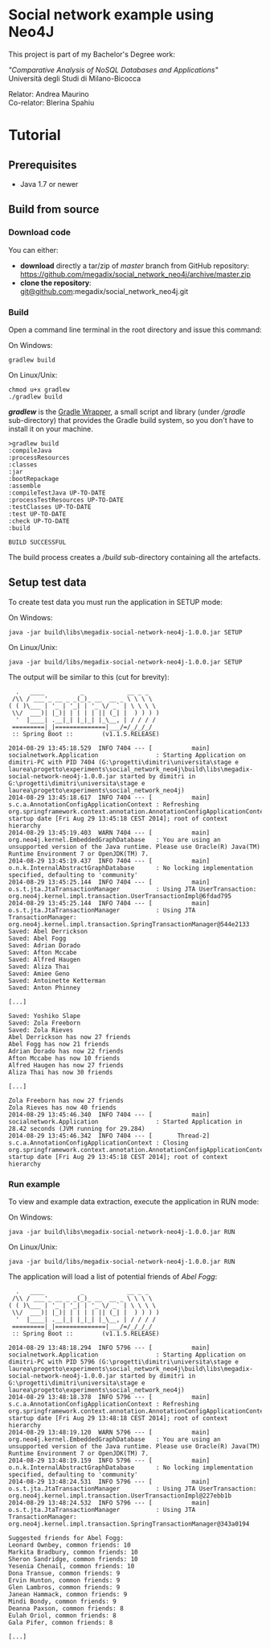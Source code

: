 # Social network example using Neo4J

This project is part of my Bachelor's Degree work:

*"Comparative Analysis of NoSQL Databases and Applications"*  
Università degli Studi di Milano-Bicocca

Relator: Andrea Maurino  
Co-relator: Blerina Spahiu

# Tutorial

## Prerequisites

- Java 1.7 or newer

## Build from source

### Download code

You can either:

- **download** directly a tar/zip of *master* branch from GitHub repository:  
https://github.com/megadix/social_network_neo4j/archive/master.zip
- **clone the repository**:  
git@github.com:megadix/social_network_neo4j.git

### Build

Open a command line terminal in the root directory and issue this command:

On Windows:

    gradlew build

On Linux/Unix:

    chmod u+x gradlew
    ./gradlew build

***gradlew*** is the [Gradle Wrapper](http://www.gradle.org/docs/current/userguide/gradle_wrapper.html), a small script and library (under */gradle* sub-directory) that provides  the Gradle build system, so you don't have to install it on your machine.

    >gradlew build
    :compileJava
    :processResources
    :classes
    :jar
    :bootRepackage
    :assemble
    :compileTestJava UP-TO-DATE
    :processTestResources UP-TO-DATE
    :testClasses UP-TO-DATE
    :test UP-TO-DATE
    :check UP-TO-DATE
    :build

    BUILD SUCCESSFUL

The build process creates a */build* sub-directory containing all the artefacts.

## Setup test data

To create test data you must run the application in SETUP mode:

On Windows:

    java -jar build\libs\megadix-social-network-neo4j-1.0.0.jar SETUP

On Linux/Unix:

    java -jar build/libs/megadix-social-network-neo4j-1.0.0.jar SETUP

The output will be similar to this (cut for brevity):

      .   ____          _            __ _ _
     /\\ / ___'_ __ _ _(_)_ __  __ _ \ \ \ \
    ( ( )\___ | '_ | '_| | '_ \/ _` | \ \ \ \
     \\/  ___)| |_)| | | | | || (_| |  ) ) ) )
      '  |____| .__|_| |_|_| |_\__, | / / / /
     =========|_|==============|___/=/_/_/_/
     :: Spring Boot ::        (v1.1.5.RELEASE)

    2014-08-29 13:45:18.529  INFO 7404 --- [           main] socialnetwork.Application                : Starting Application on dimitri-PC with PID 7404 (G:\progetti\dimitri\universita\stage e laurea\progetto\experiments\social_network_neo4j\build\libs\megadix-social-network-neo4j-1.0.0.jar started by dimitri in G:\progetti\dimitri\universita\stage e laurea\progetto\experiments\social_network_neo4j)
    2014-08-29 13:45:18.617  INFO 7404 --- [           main] s.c.a.AnnotationConfigApplicationContext : Refreshing org.springframework.context.annotation.AnnotationConfigApplicationContext@5a4a55c9: startup date [Fri Aug 29 13:45:18 CEST 2014]; root of context hierarchy
    2014-08-29 13:45:19.403  WARN 7404 --- [           main] org.neo4j.kernel.EmbeddedGraphDatabase   : You are using an unsupported version of the Java runtime. Please use Oracle(R) Java(TM) Runtime Environment 7 or OpenJDK(TM) 7.
    2014-08-29 13:45:19.437  INFO 7404 --- [           main] o.n.k.InternalAbstractGraphDatabase      : No locking implementation specified, defaulting to 'community'
    2014-08-29 13:45:25.144  INFO 7404 --- [           main] o.s.t.jta.JtaTransactionManager          : Using JTA UserTransaction: org.neo4j.kernel.impl.transaction.UserTransactionImpl@6fdad795
    2014-08-29 13:45:25.144  INFO 7404 --- [           main] o.s.t.jta.JtaTransactionManager          : Using JTA TransactionManager: org.neo4j.kernel.impl.transaction.SpringTransactionManager@544e2133
    Saved: Abel Derrickson
    Saved: Abel Fogg
    Saved: Adrian Dorado
    Saved: Afton Mccabe
    Saved: Alfred Haugen
    Saved: Aliza Thai
    Saved: Amiee Geno
    Saved: Antoinette Ketterman
    Saved: Anton Phinney
	
	[...]
	
    Saved: Yoshiko Slape
    Saved: Zola Freeborn
    Saved: Zola Rieves
    Abel Derrickson has now 27 friends
    Abel Fogg has now 21 friends
    Adrian Dorado has now 22 friends
    Afton Mccabe has now 10 friends
    Alfred Haugen has now 27 friends
    Aliza Thai has now 30 friends
    
	[...]
	
    Zola Freeborn has now 27 friends
    Zola Rieves has now 40 friends
    2014-08-29 13:45:46.340  INFO 7404 --- [           main] socialnetwork.Application                : Started Application in 28.42 seconds (JVM running for 29.284)
    2014-08-29 13:45:46.342  INFO 7404 --- [       Thread-2] s.c.a.AnnotationConfigApplicationContext : Closing org.springframework.context.annotation.AnnotationConfigApplicationContext@5a4a55c9: startup date [Fri Aug 29 13:45:18 CEST 2014]; root of context hierarchy

### Run example

To view and example data extraction, execute the application in RUN mode:

On Windows:

    java -jar build\libs\megadix-social-network-neo4j-1.0.0.jar RUN

On Linux/Unix:

    java -jar build/libs/megadix-social-network-neo4j-1.0.0.jar RUN

The application will load a list of potential friends of *Abel Fogg*:

      .   ____          _            __ _ _
     /\\ / ___'_ __ _ _(_)_ __  __ _ \ \ \ \
    ( ( )\___ | '_ | '_| | '_ \/ _` | \ \ \ \
     \\/  ___)| |_)| | | | | || (_| |  ) ) ) )
      '  |____| .__|_| |_|_| |_\__, | / / / /
     =========|_|==============|___/=/_/_/_/
     :: Spring Boot ::        (v1.1.5.RELEASE)

    2014-08-29 13:48:18.294  INFO 5796 --- [           main] socialnetwork.Application                : Starting Application on dimitri-PC with PID 5796 (G:\progetti\dimitri\universita\stage e laurea\progetto\experiments\social_network_neo4j\build\libs\megadix-social-network-neo4j-1.0.0.jar started by dimitri in G:\progetti\dimitri\universita\stage e laurea\progetto\experiments\social_network_neo4j)
    2014-08-29 13:48:18.378  INFO 5796 --- [           main] s.c.a.AnnotationConfigApplicationContext : Refreshing org.springframework.context.annotation.AnnotationConfigApplicationContext@3fa901ec: startup date [Fri Aug 29 13:48:18 CEST 2014]; root of context hierarchy
    2014-08-29 13:48:19.120  WARN 5796 --- [           main] org.neo4j.kernel.EmbeddedGraphDatabase   : You are using an unsupported version of the Java runtime. Please use Oracle(R) Java(TM) Runtime Environment 7 or OpenJDK(TM) 7.
    2014-08-29 13:48:19.159  INFO 5796 --- [           main] o.n.k.InternalAbstractGraphDatabase      : No locking implementation specified, defaulting to 'community'
    2014-08-29 13:48:24.531  INFO 5796 --- [           main] o.s.t.jta.JtaTransactionManager          : Using JTA UserTransaction: org.neo4j.kernel.impl.transaction.UserTransactionImpl@227ebb1b
    2014-08-29 13:48:24.532  INFO 5796 --- [           main] o.s.t.jta.JtaTransactionManager          : Using JTA TransactionManager: org.neo4j.kernel.impl.transaction.SpringTransactionManager@343a0194

    Suggested friends for Abel Fogg:
    Leonard Ownbey, common friends: 10
    Markita Bradbury, common friends: 10
    Sheron Sandridge, common friends: 10
    Yesenia Chenail, common friends: 10
    Dona Transue, common friends: 9
    Ervin Hunton, common friends: 9
    Glen Lambros, common friends: 9
    Janean Hammack, common friends: 9
    Mindi Bondy, common friends: 9
    Deanna Paxson, common friends: 8
    Eulah Oriol, common friends: 8
    Gala Pifer, common friends: 8
    
    [...]
